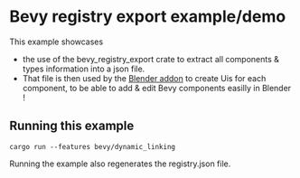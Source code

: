 # Bevy registry export example/demo

This example showcases 
* the use of the bevy_registry_export crate to extract all components & types information into a json file.
* That file is then used by the [Blender addon](https://github.com/kaosat-dev/Blender_bevy_components_workflow/tree/main/tools/blenvy) to create Uis for each component,
to be able to add & edit Bevy components easilly in Blender !


## Running this example

```
cargo run --features bevy/dynamic_linking
```

Running the example also regenerates the registry.json file.
